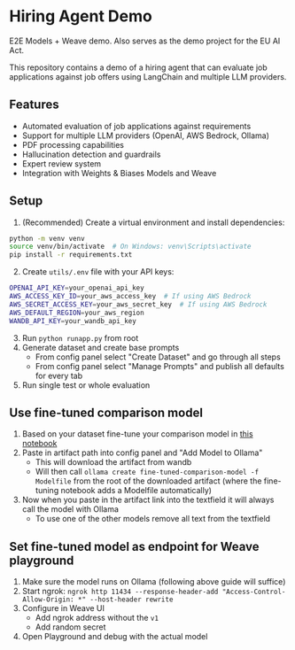 # Hiring Agent Demo
E2E Models + Weave demo. Also serves as the demo project for the EU AI Act. 

This repository contains a demo of a hiring agent that can evaluate job applications against job offers using LangChain and multiple LLM providers.

## Features
- Automated evaluation of job applications against requirements
- Support for multiple LLM providers (OpenAI, AWS Bedrock, Ollama)
- PDF processing capabilities
- Hallucination detection and guardrails
- Expert review system
- Integration with Weights & Biases Models and Weave


## Setup
1. (Recommended) Create a virtual environment and install dependencies:
```bash
python -m venv venv
source venv/bin/activate  # On Windows: venv\Scripts\activate
pip install -r requirements.txt
```
2. Create `utils/.env` file with your API keys:
```bash
OPENAI_API_KEY=your_openai_api_key
AWS_ACCESS_KEY_ID=your_aws_access_key  # If using AWS Bedrock
AWS_SECRET_ACCESS_KEY=your_aws_secret_key  # If using AWS Bedrock
AWS_DEFAULT_REGION=your_aws_region  
WANDB_API_KEY=your_wandb_api_key 
```
3. Run `python runapp.py` from root
4. Generate dataset and create base prompts
    - From config panel select "Create Dataset" and go through all steps
    - From config panel select "Manage Prompts" and publish all defaults for every tab
5. Run single test or whole evaluation

## Use fine-tuned comparison model
1. Based on your dataset fine-tune your comparison model in [this notebook](https://colab.research.google.com/drive/1zfhbL9KwUbbCcSvy46alJDCZY7TwSVIO?usp=sharing)
2. Paste in artifact path into config panel and "Add Model to Ollama"
    - This will download the artifact from wandb
    - Will then call `ollama create fine-tuned-comparison-model -f Modelfile` from the root of the downloaded artifact (where the fine-tuning notebook adds a Modelfile automatically)
3. Now when you paste in the artifact link into the textfield it will always call the model with Ollama
    - To use one of the other models remove all text from the textfield
 
 ## Set fine-tuned model as endpoint for Weave playground
1. Make sure the model runs on Ollama (following above guide will suffice)
2. Start ngrok: `ngrok http 11434 --response-header-add "Access-Control-Allow-Origin: *" --host-header rewrite`
3. Configure in Weave UI
    - Add ngrok address without the `v1`
    - Add random secret
4. Open Playground and debug with the actual model